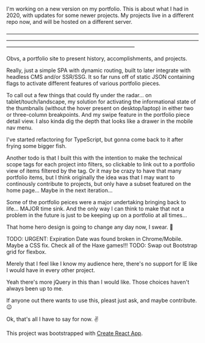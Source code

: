 I'm working on a new version on my portfolio. This is about what I had in 2020, with updates for some newer
projects. My projects live in a different repo now, and will be hosted on a different server.

————————————————————————————————————————————————————————————————————————————————————————————————

Obvs, a portfolio site to present history, accomplishments, and projects.

Really, just a simple SPA with dynamic routing, built to later integrate with headless CMS and/or SSR/SSG. It so far runs off of static JSON containing flags to activate different features of various portfolio pieces.

To call out a few things that could fly under the radar... on tablet/touch/landscape, my solution for activating the informational state of the thumbnails (without the hover present on desktop/laptop) in either two or three-column breakpoints. And my swipe feature in the portfolio piece detail view. I also kinda dig the depth that looks like a drawer in the mobile nav menu.

I've started refactoring for TypeScript, but gonna come back to it after frying some bigger fish.

Another todo is that I built this with the intention to make the technical scope tags for each project into filters, so clickable to link out to a portfolio view of items filtered by the tag. Or it may be crazy to have that many portfolio items, but I think originally the idea was that I may want to continously contribute to projects, but only have a subset featured on the home page... Maybe in the next iteration...

Some of the portfolio peices were a major undertaking bringing back to life... MAJOR time sink. And the only way I can think to make that not a problem in the future is just to be keeping up on a portfolio at all times...

That home hero design is going to change any day now, I swear. 🙂

TODO: URGENT: Expiration Date was found broken in Chrome/Mobile. Maybe a CSS fix. Check all of the Haxe games!!!
TODO: Swap out Bootstrap grid for flexbox.

Merely that I feel like I know my audience here, there's no support for IE like I would have in every other project.

Yeah there's more jQuery in this than I would like. Those choices haven't always been up to me.

If anyone out there wants to use this, pleast just ask, and maybe contribute. 😉

Ok, that's all I have to say for now. ✌️

This project was bootstrapped with [Create React App](https://github.com/facebook/create-react-app).
